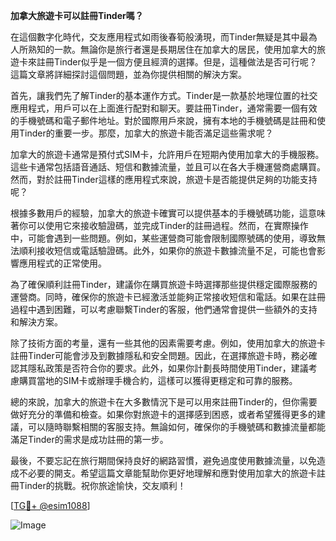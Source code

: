 **加拿大旅遊卡可以註冊Tinder嗎？**

在這個數字化時代，交友應用程式如雨後春筍般湧現，而Tinder無疑是其中最為人所熟知的一款。無論你是旅行者還是長期居住在加拿大的居民，使用加拿大的旅遊卡來註冊Tinder似乎是一個方便且經濟的選擇。但是，這種做法是否可行呢？這篇文章將詳細探討這個問題，並為你提供相關的解決方案。

首先，讓我們先了解Tinder的基本運作方式。Tinder是一款基於地理位置的社交應用程式，用戶可以在上面進行配對和聊天。要註冊Tinder，通常需要一個有效的手機號碼和電子郵件地址。對於國際用戶來說，擁有本地的手機號碼是註冊和使用Tinder的重要一步。那麼，加拿大的旅遊卡能否滿足這些需求呢？

加拿大的旅遊卡通常是預付式SIM卡，允許用戶在短期內使用加拿大的手機服務。這些卡通常包括語音通話、短信和數據流量，並且可以在各大手機運營商處購買。然而，對於註冊Tinder這樣的應用程式來說，旅遊卡是否能提供足夠的功能支持呢？

根據多數用戶的經驗，加拿大的旅遊卡確實可以提供基本的手機號碼功能，這意味著你可以使用它來接收驗證碼，並完成Tinder的註冊過程。然而，在實際操作中，可能會遇到一些問題。例如，某些運營商可能會限制國際號碼的使用，導致無法順利接收短信或電話驗證碼。此外，如果你的旅遊卡數據流量不足，可能也會影響應用程式的正常使用。

為了確保順利註冊Tinder，建議你在購買旅遊卡時選擇那些提供穩定國際服務的運營商。同時，確保你的旅遊卡已經激活並能夠正常接收短信和電話。如果在註冊過程中遇到困難，可以考慮聯繫Tinder的客服，他們通常會提供一些額外的支持和解決方案。

除了技術方面的考量，還有一些其他的因素需要考慮。例如，使用加拿大的旅遊卡註冊Tinder可能會涉及到數據隱私和安全問題。因此，在選擇旅遊卡時，務必確認其隱私政策是否符合你的要求。此外，如果你計劃長時間使用Tinder，建議考慮購買當地的SIM卡或辦理手機合約，這樣可以獲得更穩定和可靠的服務。

總的來說，加拿大的旅遊卡在大多數情況下是可以用來註冊Tinder的，但你需要做好充分的準備和檢查。如果你對旅遊卡的選擇感到困惑，或者希望獲得更多的建議，可以隨時聯繫相關的客服支持。無論如何，確保你的手機號碼和數據流量都能滿足Tinder的需求是成功註冊的第一步。

最後，不要忘記在旅行期間保持良好的網路習慣，避免過度使用數據流量，以免造成不必要的開支。希望這篇文章能幫助你更好地理解和應對使用加拿大的旅遊卡註冊Tinder的挑戰。祝你旅途愉快，交友順利！

[[TG💪+ @esim1088](https://t.me/s/esim1088)]

![Image](https://i.postimg.cc/4NQfJmqS/Snipaste-2025-05-13-00-14-12.png)
